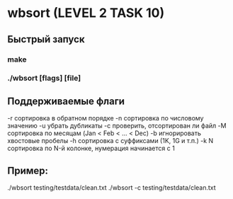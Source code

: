 # wbsort (LEVEL 2 TASK 10)

## Быстрый запуск

### make
### ./wbsort [flags] [file]

## Поддерживаемые флаги
-r сортировка в обратном порядке
-n сортировка по числовому значению
-u убрать дубликаты
-c проверить, отсортирован ли файл
-M сортировка по месяцам (Jan < Feb < … < Dec)
-b игнорировать хвостовые пробелы
-h сортировка с суффиксами (1K, 1G и т.п.)
-k N сортировка по N-й колонке, нумерация начинается с 1

## Пример:
./wbsort testing/testdata/clean.txt
./wbsort -c testing/testdata/clean.txt